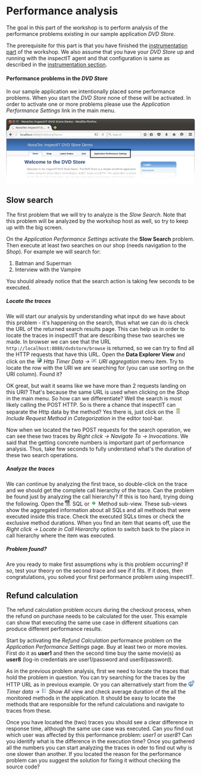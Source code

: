 # Performance analysis
The goal in this part of the workshop is to perform analysis of the performance problems existing in our sample application _DVD Store_.

The prerequisite for this part is that you have finished the [instrumentation part](INSTRUMENTATION.md) of the workshop. We also assume that you have your _DVD Store_ up and running with the inspectIT agent and that configuration is same as described in the [instrumentation section](INSTRUMENTATION.md).

#### Performance problems in the *DVD Store*
In our sample application we intentionally placed some performance problems. When you start the *DVD Store* none of these will be activated. In order to activate one or more problems please use the *Application Performance Settings* link in the main menu.

![Application Performance Settings](images/performanceSettingsScreenshot.png?raw=true)

## Slow search
The first problem that we will try to analyze is the *Slow Search*. Note that this problem will be analyzed by the workshop host as well, so try to keep up with the big screen.

On the *Application Performance Settings* activate the **Slow Search** problem. Then execute at least two searches on our shop (needs navigation to the *Shop*). For example we will search for:

1. Batman and Superman
2. Interview with the Vampire

You should already notice that the search action is taking few seconds to be executed.

##### Locate the traces
We will start our analysis by understanding what input do we have about this problem - it's happening on the search, thus what we can do is check the URL of the returned search results page. This can help us in order to locate the traces in inspectIT that are describing these two searches we made. In browser we can see that the URL ```http://localhost:8080/dvdstore/browse``` is returned, so we can try to find all the HTTP requests that have this URL. Open the **Data Explorer View** and click on the ![Http Timer Data](images/discovery.gif?raw=true) *Http Timer Data -> ![URI aggregation](images/url.gif?raw=true) URI aggregation* menu item. Try to locate the row with the URI we are searching for (you can use sorting on the URI column). Found it? 

OK great, but wait it seams like we have more than 2 requests landing on this URI? That's because the same URL is used when clicking on the *Shop* in the main menu. So how can we differentiate? Well the search is most likely calling the POST HTTP. So is there a chance that inspectIT can separate the Http data by the method? Yes there is, just click on the  ![Include Request Method in Categorization](images/showcat_co.gif?raw=true) *Include Request Method in Categorization* in the editor tool-bar.

Now when we located the two POST requests for the search operation, we can see these two traces by *Right click -> Navigate To -> Invocations*. We said that the getting concrete numbers is important part of performance analysis. Thus, take few seconds to fully understand what's the duration of these two search operations.

##### Analyze the traces
We can continue by analyzing the first trace, so double-click on the trace and we should get the complete call hierarchy of the trace.  Can the problem be found just by analyzing the call hierarchy? If this is too hard, trying doing the following. Open the ![SQL](images/database-sql.png) SQL or ![Method](images/methpub_obj.gif) Method sub-view. These sub-views show the aggregated information about all SQLs and all methods that were executed inside this trace. Check the executed SQLs times or check the exclusive method durations. When you find an item that seams off, use the *Right click -> Locate in Call Hierarchy* option to switch back to the place in call hierarchy where the item was executed.

##### Problem found?
Are you ready to make first assumptions why is this problem occurring? If so, test your theory on the second trace and see if it fits. If it does, then congratulations, you solved your first performance problem using inspectIT.

## Refund calculation
The refund calculation problem occurs during the checkout process, when the refund on purchase needs to be calculated for the user. This example can show that executing the same use case in different situations can produce different performance results.

Start by activating the *Refund Calculation* performance problem on the *Application Performance Settings* page. Buy at least two or more movies. First do it as **user1** and then the second time buy the same movie(s) as **user8** (log-in credentials are user1/password and user8/password). 

As in the previous problem analysis, first we need to locate the traces that hold the problem in question. You can try searching for the traces by the HTTP URL as in previous example. Or you can alternatively start from the ![Timer Data](images/method_time.gif?raw=true) *Timer data -> ![Show All](images/all_instances.gif?raw=true) Show All* view and check average duration of the all the monitored methods in the application. It should be easy to locate the methods that are responsible for the refund calculations and navigate to traces from these.

Once you have located the (two) traces you should see a clear difference in response time, although the same use case was executed. Can you find out which user was affected by this performance problem: *user1* or *user8*? Can you identify what is the difference in the execution time? Once you gathered all the numbers you can start analyzing the traces in oder to find out why is one slower than another. If you located the reason for the performance problem can you suggest the solution for fixing it without checking the source code? 




